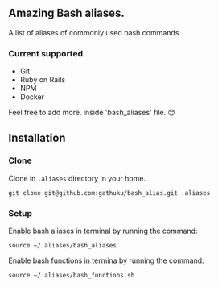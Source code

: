 ## Amazing Bash aliases.
A list of aliases of commonly used bash commands

### Current supported
- Git
- Ruby on Rails
- NPM
- Docker

Feel free to add more. inside 'bash_aliases' file. :blush:

## Installation
### Clone
Clone in `.aliases` directory in your home.
```
git clone git@github.com:gathuku/bash_alias.git .aliases
```
### Setup
Enable bash aliases in terminal by running the command:
```
source ~/.aliases/bash_aliases
```
Enable bash functions in termina by running the command:
```
source ~/.aliases/bash_functions.sh
```
